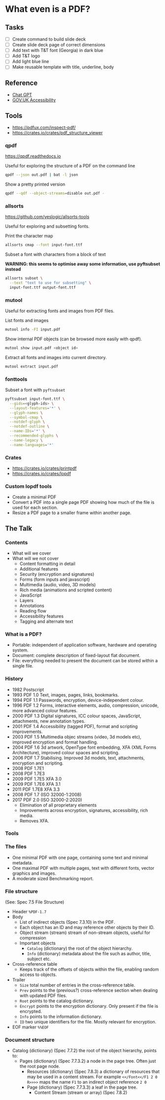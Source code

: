 # What even is a PDF?

## Tasks

- [ ] Create command to build slide deck
- [ ] Create slide deck page of correct dimensions
- [ ] Add text with T&T font (Georgia) in dark blue
- [ ] Add T&T logo
- [ ] Add light blue line
- [ ] Make reusable template with title, underline, body

## Reference
- [Chat GPT](https://chat.openai.com/c/d897ab81-1e3e-48da-822f-5a16321df8f7)
- [GOV.UK Accessibility](https://www.gov.uk/guidance/publishing-accessible-documents)

## Tools

- https://pdfux.com/inspect-pdf/
- https://crates.io/crates/pdf_structure_viewer

### qpdf

https://qpdf.readthedocs.io

Useful for exploring the structure of a PDF on the command line

```bash
qpdf --json out.pdf | bat -l json
```

Show a pretty printed version
```bash
qpdf --qdf --object-streams=disable out.pdf -
```

### allsorts

https://github.com/yeslogic/allsorts-tools

Useful for exploring and subsetting fonts.

Print the character map
```bash
allsorts cmap --font input-font.ttf
```

Subset a font with characters from a block of text

**WARNING: this seems to optimise away some information, use pyftsubset instead**
```bash
allsorts subset \
  --text "text to use for subsetting" \
  input-font.ttf output-font.ttf
```

### mutool

Useful for extracting fonts and images from PDF files.

List fonts and images
```bash
mutool info -FI input.pdf
```

Show internal PDF objects (can be browsed more easily with qpdf).
```bash
mutool show input.pdf <object id>
```

Extract all fonts and images into current directory.
```bash
mutool extract input.pdf
```

### fonttools

Subset a font with `pyftsubset`
```bash
pyftsubset input-font.ttf \
  --gids=<glyph-ids> \
  --layout-features='*' \
  --glyph-names \
  --symbol-cmap \
  --notdef-glyph \
  --notdef-outline \
  --name-IDs='*' \
  --recommended-glyphs \
  --name-legacy \
  --name-languages='*'
```

### Crates

- https://crates.io/crates/printpdf
- https://crates.io/crates/lopdf

### Custom lopdf tools

- Create a minimal PDF
- Convert a PDF into a single page PDF showing how much of the file is used for each section.
- Resize a PDF page to a smaller frame within another page.


## The Talk

### Contents

- What will we cover
- What will we not cover
    - Content formatting in detail
    - Additional features
    - Security (encryption and signatures)
    - Forms (form inputs and javascript)
    - Multimedia (audio, video, 3D models)
    - Rich media (animations and scripted content)
    - JavaScript
    - Layers
    - Annotations
    - Reading flow
    - Accessibility features
    - Tagging and alternate text

### What is a PDF?

- Portable: independent of application software, hardware and operating system.
- Document: complete description of fixed-layout flat document.
- File: everything needed to present the document can be stored within a single file.

### History

- 1982 Postscript
- 1993 PDF 1.0    Text, images, pages, links, bookmarks.
- 1994 PDF 1.1    Passwords, encryption, device-independent colour.
- 1996 PDF 1.2    Forms, interactive elements, audio, compression, unicode, more advanced colour features.
- 2000 PDF 1.3    Digital signatures, ICC colour spaces, JavaScript, attachments, new annotation types.
- 2001 PDF 1.4    Accessibility (tagged PDF), format and scripting improvements.
- 2003 PDF 1.5    Multimedia objec streams (video, 3d models etc), improved encryption and format handling.
- 2004 PDF 1.6    3d artwork, OpenType font embedding, XFA (XML Forms Architecture), improved colour spaces and scripting.
- 2006 PDF 1.7    Stabilising. Improved 3d models, text, attachments, encryption and scripting.
- 2008 PDF 1.7E1 
- 2008 PDF 1.7E3 
- 2009 PDF 1.7E5  XFA 3.0
- 2009 PDF 1.7E6  XFA 3.1
- 2011 PDF 1.7E8  XFA 3.3
- 2008 PDF 1.7 (ISO 32000-1:2008)
- 2017 PDF 2.0 (ISO 32000-2:2020)
  - Elimination of all proprietary elements
  - Improvements across encryption, signatures, accessibility, rich media.
  - Removes XFA.

### Tools

### The files

- One minimal PDF with one page, containing some text and minimal metadata.
- One maximal PDF with multiple pages, text with different fonts, vector graphics and images.
- A moderate sized Benchmarking report.

### File structure

(See: Spec 7.5 File Structure)
- Header `%PDF-1.7`
- Body
    - List of indirect objects (Spec 7.3.10) in the PDF.
    - Each object has an ID and may reference other objects by their ID.
    - Object stream (stream) stream of non-stream objects, useful for compression
    - Important objects
        - `Catalog` (dictionary) the root of the object hierarchy.
        - `Info` (dictionary) metadata about the file such as author, title, subject etc.
- Cross-reference table
    - Keeps track of the offsets of objects within the file, enabling random access to objects.
- Trailer
    - `Size` total number of entries in the cross-reference table.
    - `Prev` points to the (previous?) cross-reference section when dealing with updated PDF files.
    - `Root` points to the catalog dictionary. 
    - `Encrypt` points to the encryption dictionary. Only present if the file is encrypted.
    - `Info` points to the information dictionary.
    - `ID` two unique identifiers for the file. Mostly relevant for encryption.
- EOF marker `%%EOF`


### Document structure

- Catalog (dictionary) (Spec 7.7.2) the root of the object hierarchy, points to:
    - Pages (dictionary) (Spec 7.7.3.2) a node in the page tree. Often just the root page node.
        - Resources (dictionary) (Spec 7.8.3) a dictionary of resources that may be used in a content stream. For example `<</Font<</F1 2 0 R>>>>` maps the name `F1` to an indirect object reference `2 0`
        - Page (dictionary) (Spec 7.7.3.3) a leaf in the page tree.
            - Content Stream (stream or array) (Spec 7.8.2)


